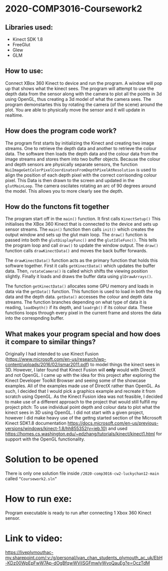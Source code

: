# 2020-COMP3016-Coursework2
## Libraries used:
- Kinect SDK 1.8
- FreeGlut
- Glew
- GLM

## How to use:
Connect XBox 360 Kinect to device and run the program. A window will pop up that shows what the kinect sees. The program will attempt to use the depth data from the sensor along with the camera to plot all the points in 3d using OpenGL, thus creating a 3d model of what the camera sees. The program demonstartes this by rotating the camera (of the scene) around the plot. You are able to physically move the sensor and it will update in realtime.


## How does the program code work?
The program first starts by initializing the Kinect and creating two image streams. One to retrieve the depth data and another to retrieve the colour data. The software then loads the depth data and the colour data from the image streams and stores them into two buffer objects. Because the colour and depth sensors are physically separate sensors, the function `NuiImageGetColorPixelCoordinatesFromDepthPixelAtResolution` is used to align the position of each depth pixel with the correct corrisonding colour pixel. This Data is then drawn to the screen and updated in the `glutMainLoop`. The camera oscilates rotating an arc of 90 degrees around the model. This allows you to more clearly see the depth.


## How do the functons fit together
The program start off in the `main()` function. It first calls `KinectSetup()` This initialises the XBox 360 Kinect that is connected to the device and sets up sensor streams.
The `main()` function then calls `init()` which creates the output window and sets up the glut main loop. The `draw()` function is passed into both the `glutDisplayFunc()` and the `glutIdleFunc()`. This tells the program loop and call `draw()` to update the window output. 
The `draw()` function calls `drawKinectData()` and moves the back buffer forwards. 

The `drawKinectData()` function acts as the primary function that holds this software together. First it calls `getKinectData()` which updates the buffer data. Then, `rotateCamera()` is called which shifts the viewing position slightly. Finally it loads and draws the buffer data using `glDrawArrays()`. 

The function `getKinectData()` allocates some GPU memory and loads in data via the `getData()` function. This function is used to load in both the rbg data and the depth data.
`getData()` accesses the colour and depth data streams. The function branches depending on what type of data it is reading, `loadDepth()` if its depth, and `loadrgb()` if its colour data. These functions loops through every pixel in the current frame and stores the data into the correspnding buffer.


## What makes your program special and how does it compare to similar things?
Originally I had intended to use Kinect Fusion (https://www.microsoft.com/en-us/research/wp-content/uploads/2016/02/ismar2011.pdf) to model things the kinect sees in 3D. However, I later found that Kinect Fusion will **only** would with DirectX and not OpenGL. 
I came up with the idea for this project after exploring the Kinect Developer Toolkit Browser and seeing some of the showcase examples. All of the examples made use of DirectX rather than OpenGL. As such, I decided that I would pick a graphics example and recreate it from scratch using OpenGL. As the Kinect Fusion idea was not feasible, I decided to make use of a different approach to the project that would still fulfill my project pitch: To use individual point depth and colour data to plot what the kinect sees in 3D using OpenGL. 
I did not start with a given project, however I did make heavy use of the gettng started section of the Microsoft Kinect SDK1.8 documentation https://docs.microsoft.com/en-us/previous-versions/windows/kinect-1.8/hh855352(v=ieb.10) and used https://homes.cs.washington.edu/~edzhang/tutorials/kinect/kinect1.html for support with the OpenGL functionality. 
# Solution to be opened
There is only one solution file inside `/2020-comp3016-cw2-luckychan12-main` called `“Coursework2.sln”`

# How to run exe:
Program executable is ready to run after connecting 1 Xbox 360 Kinect sensor.

# Link to video:
https://liveplymouthac-my.sharepoint.com/:v:/g/personal/ivan_chan_students_plymouth_ac_uk/EbH-KDz00WpEpFwW7Ap-dOgBfqwWViISGFmwlyWvoQauEg?e=OczTdM
